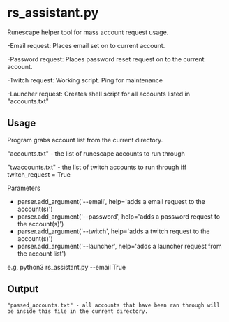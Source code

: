 <snippet>

# rs_assistant.py
Runescape helper tool for mass account request usage.

-Email request: Places email set on to current account.

-Password request: Places password reset request on to the current account.

-Twitch request: Working script. Ping for maintenance

-Launcher request: Creates shell script for all accounts listed in "accounts.txt"


## Usage
Program grabs account list from the current directory.

"accounts.txt" - the list of runescape accounts to run through

"twaccounts.txt" - the list of twitch accounts to run through iff twitch_request = True

Parameters

- parser.add_argument('--email', help='adds a email request to the account(s)')
- parser.add_argument('--password', help='adds a password request to the account(s)')
- parser.add_argument('--twitch', help='adds a twitch request to the account(s)')
- parser.add_argument('--launcher', help='adds a launcher request from the account list')

e.g, python3 rs_assistant.py --email True

## Output
``` 
"passed_accounts.txt" - all accounts that have been ran through will be inside this file in the current directory.

